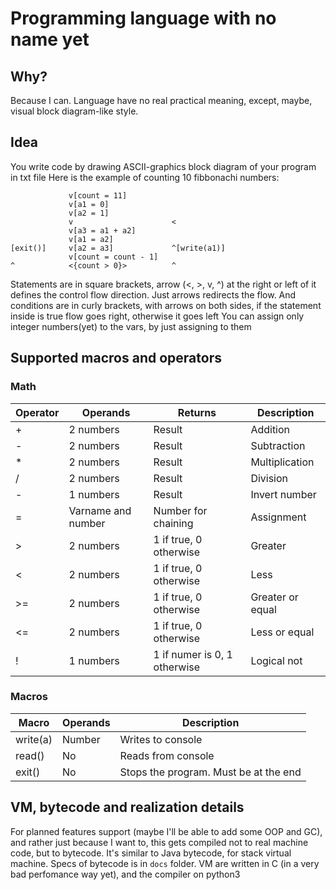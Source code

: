 # Programming language with no name yet
## Why?
Because I can. Language have no real practical meaning, except, maybe, visual block diagram-like style.

## Idea
You write code by drawing ASCII-graphics block diagram of your program in txt file
Here is the example of counting 10 fibbonachi numbers:
```
             v[count = 11]
             v[a1 = 0]
             v[a2 = 1]
             v                      <
             v[a3 = a1 + a2]
             v[a1 = a2]
[exit()]     v[a2 = a3]             ^[write(a1)]
             v[count = count - 1]
^            <{count > 0}>          ^
```

Statements are in square brackets, arrow (<, >, v, ^) at the right or left of it defines the control flow direction. Just arrows redirects the flow. And conditions are in curly brackets, with arrows on both sides, if the statement inside is true flow goes right, otherwise it goes left
You can assign only integer numbers(yet) to the vars, by just assigning to them

## Supported macros and operators

### Math

| Operator | Operands | Returns | Description |
| --- | --- | --- | --- |
| + | 2 numbers | Result | Addition |
| - | 2 numbers | Result | Subtraction |
| * | 2 numbers | Result | Multiplication |
| / | 2 numbers | Result | Division |
| - | 1 numbers | Result | Invert number |
| = | Varname and number | Number for chaining | Assignment |
| > | 2 numbers | 1 if true, 0 otherwise | Greater |
| < | 2 numbers | 1 if true, 0 otherwise | Less |
| >= | 2 numbers | 1 if true, 0 otherwise | Greater or equal |
| <= | 2 numbers | 1 if true, 0 otherwise | Less or equal |
| ! | 1 numbers | 1 if numer is 0, 1 otherwise | Logical not |

### Macros

| Macro | Operands | Description |
| --- | --- | --- |
| write(a) | Number | Writes to console |
| read() | No | Reads from console |
| exit() | No | Stops the program. Must be at the end |

## VM, bytecode and realization details
For planned features support (maybe I'll be able to add some OOP and GC), and rather just because I want to, this gets compiled not to real machine code, but to bytecode. It's similar to Java bytecode, for stack virtual machine. Specs of bytecode is in `docs` folder. VM are written in C (in a very bad perfomance way yet), and the compiler on python3

